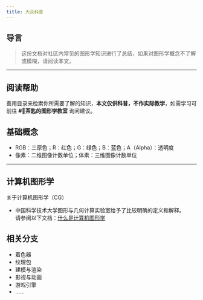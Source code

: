 ```yaml
---
title: 大众科普
---
```

## 导言

> 这份文档对社区内常见的图形学知识进行了总结，如果对图形学概念不了解或模糊，请阅读本文。

---

## 阅读帮助

善用目录来检索你所需要了解的知识，**本文仅供科普，不作实际教学**，如需学习可前往 **#🤯茶匙的图形学教室** 询问建议。

## 基础概念

- RGB：三原色；R：红色；G：绿色；B：蓝色；A（Alpha）：透明度
- 像素：二维图像计数单位；体素：三维图像计数单位

---

## 计算机图形学

关于计算机图形学（CG）

- 中国科学技术大学图形与几何计算实验室给予了比较明确的定义和解释。  
请参阅以下文档：[什么是计算机图形学](http://staff.ustc.edu.cn/~lgliu/Resources/CG/What_is_CG.htm)

## 相关分支

- 着色器
- 纹理包
- 建模与渲染
- 影视与动画
- 游戏引擎
- ……
